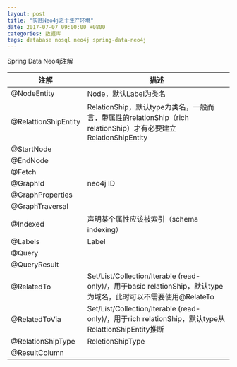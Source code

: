 ```yaml
---
layout: post
title: "实践Neo4j之十生产环境"
date: 2017-07-07 09:00:00 +0800
categories: 数据库
tags: database nosql neo4j spring-data-neo4j
---
```


Spring Data Neo4j注解

| 注解                   | 描述                                       |
| -------------------- | ---------------------------------------- |
| @NodeEntity          | Node，默认Label为类名                          |
| @RelattionShipEntity | RelationShip，默认type为类名，一般而言，带属性的relationShip（rich relationShip）才有必要建立RelationShipEntity |
| @StartNode           |                                          |
| @EndNode             |                                          |
| @Fetch               |                                          |
| @GraphId             | neo4j ID                                 |
| @GraphProperties     |                                          |
| @GraphTraversal      |                                          |
| @Indexed             | 声明某个属性应该被索引（schema indexing）             |
| @Labels              | Label                                    |
| @Query               |                                          |
| @QueryResult         |                                          |
| @RelatedTo           | Set/List/Collection/Iterable (read-only)/<NodeEntity>，用于basic relationShip，默认type为域名，此时可以不需要使用@RelateTo |
| @RelatedToVia        | Set/List/Collection/Iterable (read-only)/<RelattionShipEntity>，用于rich relationShip，默认type从RelattionShipEntity推断 |
| @RelationShipType    | ReletionShipType                         |
| @ResultColumn        |                                          |

